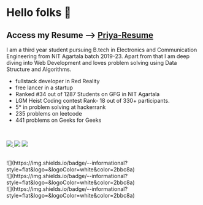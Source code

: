 # Hello folks 👋
## Access my Resume --> [Priya-Resume](https://drive.google.com/file/d/17gJRuIBODsV2EP4u30W4YE30OAEHB3fP/view?usp=drivesdk)

I am a third year student pursuing B.tech in Electronics and Communication Engineering from NIT Agartala batch 2019-23. Apart from that I am deep diving into Web Development and loves problem solving using Data Structure and Algorithms. 


- fullstack developer in Red Reality
- free lancer in a startup
- Ranked #34 out of 1287 Students on GFG in NIT Agartala
- LGM Heist Coding contest Rank- 18 out of 330+ participants.
- 5* in problem solving at hackerrank
- 235 problems on leetcode
- 441 problems on Geeks for Geeks

<br>
<p>
    <a href="mailto:priyagupta.nit@gmail.com"><img src="https://img.shields.io/badge/-priyagupta.nit.com-c14438?style=flat&logo=Gmail&logoColor=white"/></a><a href="mailto:priya.saps.2000@gmail.com">
    <img src="https://img.shields.io/badge/-priya.saps.2000@gmail.com-c14438?style=flat&logo=Gmail&logoColor=white"/></a>
    <a href="https://www.linkedin.com/in/priya-gupta-424a811ab/"><img src="https://img.shields.io/badge/-Priya%20Gupta-0072b1?style=flat&logo=Linkedin&logoColor=white"/></a>
</p>


<br>
![](https://img.shields.io/badge/<Programming_Languages>-<C__C++>-informational?style=flat&logo=<LOGO_NAME>&logoColor=white&color=2bbc8a)
<br>
![](https://img.shields.io/badge/<Libraries_and_Tools>-<HTML5__CSS3__JS__Nodejs_Expree_React_Git_GitHub>-informational?style=flat&logo=<LOGO_NAME>&logoColor=white&color=2bbc8a)
<br>
![](https://img.shields.io/badge/<Databases>-<MongoDB(NoSQL)>-informational?style=flat&logo=<LOGO_NAME>&logoColor=white&color=2bbc8a)

<br>
